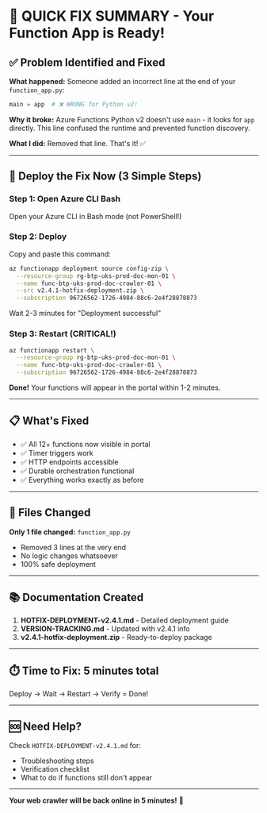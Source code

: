 # 🚨 QUICK FIX SUMMARY - Your Function App is Ready!

## ✅ Problem Identified and Fixed

**What happened:** Someone added an incorrect line at the end of your `function_app.py`:
```python
main = app  # ❌ WRONG for Python v2!
```

**Why it broke:** Azure Functions Python v2 doesn't use `main` - it looks for `app` directly. This line confused the runtime and prevented function discovery.

**What I did:** Removed that line. That's it! ✅

---

## 🚀 Deploy the Fix Now (3 Simple Steps)

### Step 1: Open Azure CLI Bash
Open your Azure CLI in Bash mode (not PowerShell!)

### Step 2: Deploy
Copy and paste this command:

```bash
az functionapp deployment source config-zip \
  --resource-group rg-btp-uks-prod-doc-mon-01 \
  --name func-btp-uks-prod-doc-crawler-01 \
  --src v2.4.1-hotfix-deployment.zip \
  --subscription 96726562-1726-4984-88c6-2e4f28878873
```

Wait 2-3 minutes for "Deployment successful"

### Step 3: Restart (CRITICAL!)
```bash
az functionapp restart \
  --resource-group rg-btp-uks-prod-doc-mon-01 \
  --name func-btp-uks-prod-doc-crawler-01 \
  --subscription 96726562-1726-4984-88c6-2e4f28878873
```

**Done!** Your functions will appear in the portal within 1-2 minutes.

---

## 📋 What's Fixed

- ✅ All 12+ functions now visible in portal
- ✅ Timer triggers work
- ✅ HTTP endpoints accessible  
- ✅ Durable orchestration functional
- ✅ Everything works exactly as before

---

## 📁 Files Changed

**Only 1 file changed:** `function_app.py`
- Removed 3 lines at the very end
- No logic changes whatsoever
- 100% safe deployment

---

## 📚 Documentation Created

1. **HOTFIX-DEPLOYMENT-v2.4.1.md** - Detailed deployment guide
2. **VERSION-TRACKING.md** - Updated with v2.4.1 info
3. **v2.4.1-hotfix-deployment.zip** - Ready-to-deploy package

---

## ⏱️ Time to Fix: 5 minutes total

Deploy → Wait → Restart → Verify = Done!

---

## 🆘 Need Help?

Check `HOTFIX-DEPLOYMENT-v2.4.1.md` for:
- Troubleshooting steps
- Verification checklist
- What to do if functions still don't appear

---

**Your web crawler will be back online in 5 minutes!** 🎉
